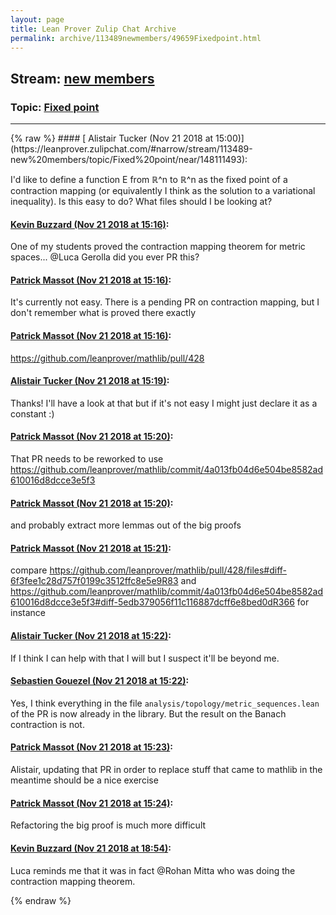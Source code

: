 ```yaml
---
layout: page
title: Lean Prover Zulip Chat Archive 
permalink: archive/113489newmembers/49659Fixedpoint.html
---
```


## Stream: [new members](https://leanprover-community.github.io/archive/113489newmembers/index.html)
### Topic: [Fixed point](https://leanprover-community.github.io/archive/113489newmembers/49659Fixedpoint.html)

---

<base href="https://leanprover.zulipchat.com">
{% raw %}
#### [ Alistair Tucker (Nov 21 2018 at 15:00)](https://leanprover.zulipchat.com/#narrow/stream/113489-new%20members/topic/Fixed%20point/near/148111493):
<p>I'd like to define a function E from ℝ^n to ℝ^n as the fixed point of a contraction mapping (or equivalently I think as the solution to a variational inequality). Is this easy to do? What files should I be looking at?</p>

#### [ Kevin Buzzard (Nov 21 2018 at 15:16)](https://leanprover.zulipchat.com/#narrow/stream/113489-new%20members/topic/Fixed%20point/near/148112396):
<p>One of my students proved the contraction mapping theorem for metric spaces... <span class="user-mention" data-user-id="120726">@Luca Gerolla</span> did you ever PR this?</p>

#### [ Patrick Massot (Nov 21 2018 at 15:16)](https://leanprover.zulipchat.com/#narrow/stream/113489-new%20members/topic/Fixed%20point/near/148112403):
<p>It's currently not easy. There is a pending PR on contraction mapping, but I don't remember what is proved there exactly</p>

#### [ Patrick Massot (Nov 21 2018 at 15:16)](https://leanprover.zulipchat.com/#narrow/stream/113489-new%20members/topic/Fixed%20point/near/148112412):
<p><a href="https://github.com/leanprover/mathlib/pull/428" target="_blank" title="https://github.com/leanprover/mathlib/pull/428">https://github.com/leanprover/mathlib/pull/428</a></p>

#### [ Alistair Tucker (Nov 21 2018 at 15:19)](https://leanprover.zulipchat.com/#narrow/stream/113489-new%20members/topic/Fixed%20point/near/148112567):
<p>Thanks! I'll have a look at that but if it's not easy I might just declare it as a constant :)</p>

#### [ Patrick Massot (Nov 21 2018 at 15:20)](https://leanprover.zulipchat.com/#narrow/stream/113489-new%20members/topic/Fixed%20point/near/148112635):
<p>That PR needs to be reworked to use <a href="https://github.com/leanprover/mathlib/commit/4a013fb04d6e504be8582ad610016d8dcce3e5f3" target="_blank" title="https://github.com/leanprover/mathlib/commit/4a013fb04d6e504be8582ad610016d8dcce3e5f3">https://github.com/leanprover/mathlib/commit/4a013fb04d6e504be8582ad610016d8dcce3e5f3</a></p>

#### [ Patrick Massot (Nov 21 2018 at 15:20)](https://leanprover.zulipchat.com/#narrow/stream/113489-new%20members/topic/Fixed%20point/near/148112646):
<p>and probably extract more lemmas out of the big proofs</p>

#### [ Patrick Massot (Nov 21 2018 at 15:21)](https://leanprover.zulipchat.com/#narrow/stream/113489-new%20members/topic/Fixed%20point/near/148112661):
<p>compare <a href="https://github.com/leanprover/mathlib/pull/428/files#diff-6f3fee1c28d757f0199c3512ffc8e5e9R83" target="_blank" title="https://github.com/leanprover/mathlib/pull/428/files#diff-6f3fee1c28d757f0199c3512ffc8e5e9R83">https://github.com/leanprover/mathlib/pull/428/files#diff-6f3fee1c28d757f0199c3512ffc8e5e9R83</a> and <a href="https://github.com/leanprover/mathlib/commit/4a013fb04d6e504be8582ad610016d8dcce3e5f3#diff-5edb379056f11c116887dcff6e8bed0dR366" target="_blank" title="https://github.com/leanprover/mathlib/commit/4a013fb04d6e504be8582ad610016d8dcce3e5f3#diff-5edb379056f11c116887dcff6e8bed0dR366">https://github.com/leanprover/mathlib/commit/4a013fb04d6e504be8582ad610016d8dcce3e5f3#diff-5edb379056f11c116887dcff6e8bed0dR366</a> for instance</p>

#### [ Alistair Tucker (Nov 21 2018 at 15:22)](https://leanprover.zulipchat.com/#narrow/stream/113489-new%20members/topic/Fixed%20point/near/148112740):
<p>If I think I can help with that I will but I suspect it'll be beyond me.</p>

#### [ Sebastien Gouezel (Nov 21 2018 at 15:22)](https://leanprover.zulipchat.com/#narrow/stream/113489-new%20members/topic/Fixed%20point/near/148112771):
<p>Yes, I think everything in the file <code>analysis/topology/metric_sequences.lean</code> of the PR is now already in the library. But the result on the Banach contraction is not.</p>

#### [ Patrick Massot (Nov 21 2018 at 15:23)](https://leanprover.zulipchat.com/#narrow/stream/113489-new%20members/topic/Fixed%20point/near/148112823):
<p>Alistair, updating that PR in order to replace stuff that came to mathlib in the meantime should be a nice exercise</p>

#### [ Patrick Massot (Nov 21 2018 at 15:24)](https://leanprover.zulipchat.com/#narrow/stream/113489-new%20members/topic/Fixed%20point/near/148112887):
<p>Refactoring the big proof is much more difficult</p>

#### [ Kevin Buzzard (Nov 21 2018 at 18:54)](https://leanprover.zulipchat.com/#narrow/stream/113489-new%20members/topic/Fixed%20point/near/148126734):
<p>Luca reminds me that it was in fact <span class="user-mention" data-user-id="120559">@Rohan Mitta</span> who was doing the contraction mapping theorem.</p>


{% endraw %}
